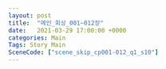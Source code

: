 ```yaml
---
layout: post
title:  "메인_회상_001~012장"
date:   2021-03-29 17:00:00 +0000
categories: Main
Tags: Story Main
SceneCode: ["scene_skip_cp001-012_q1_s10"]
---
```

